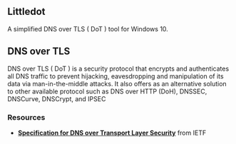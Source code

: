 ## Littledot

A simplified DNS over TLS ( DoT ) tool for Windows 10.

## DNS over TLS

DNS over TLS ( DoT ) is a security protocol that encrypts and authenticates all DNS traffic 
to prevent hijacking, eavesdropping and manipulation of its data via man-in-the-middle attacks.
It also offers as an alternative solution to other available protocol such as DNS over HTTP (DoH), DNSSEC, DNSCurve, DNSCrypt, and IPSEC 

### Resources
- [**Specification for DNS over Transport Layer Security**](https://tools.ietf.org/html/rfc7858]) from IETF
